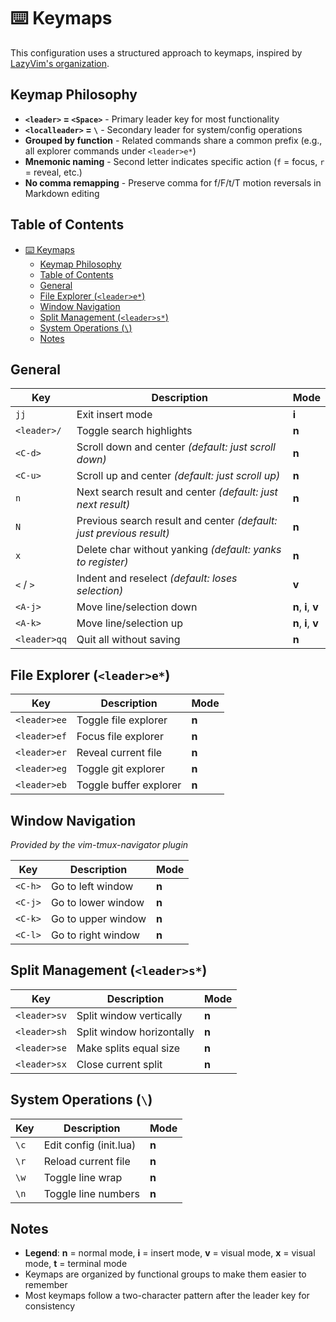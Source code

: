 # ⌨️ Keymaps

This configuration uses a structured approach to keymaps, inspired by [LazyVim's organization](https://www.lazyvim.org/keymaps).

## Keymap Philosophy

- **`<leader>` = `<Space>`** - Primary leader key for most functionality
- **`<localleader>` = `\`** - Secondary leader for system/config operations
- **Grouped by function** - Related commands share a common prefix (e.g., all explorer commands under `<leader>e*`)
- **Mnemonic naming** - Second letter indicates specific action (`f` = focus, `r` = reveal, etc.)
- **No comma remapping** - Preserve comma for f/F/t/T motion reversals in Markdown editing

## Table of Contents

- [⌨️ Keymaps](#️-keymaps)
  - [Keymap Philosophy](#keymap-philosophy)
  - [Table of Contents](#table-of-contents)
  - [General](#general)
  - [File Explorer (`<leader>e*`)](#file-explorer-leadere)
  - [Window Navigation](#window-navigation)
  - [Split Management (`<leader>s*`)](#split-management-leaders)
  - [System Operations (`\`)](#system-operations-)
  - [Notes](#notes)

## General

| Key | Description | Mode |
|-----|-------------|------|
| `jj` | Exit insert mode | **i** |
| `<leader>/` | Toggle search highlights | **n** |
| `<C-d>` | Scroll down and center *(default: just scroll down)* | **n** |
| `<C-u>` | Scroll up and center *(default: just scroll up)* | **n** |
| `n` | Next search result and center *(default: just next result)* | **n** |
| `N` | Previous search result and center *(default: just previous result)* | **n** |
| `x` | Delete char without yanking *(default: yanks to register)* | **n** |
| `<` / `>` | Indent and reselect *(default: loses selection)* | **v** |
| `<A-j>` | Move line/selection down | **n**, **i**, **v** |
| `<A-k>` | Move line/selection up | **n**, **i**, **v** |
| `<leader>qq` | Quit all without saving | **n** |

## File Explorer (`<leader>e*`)

| Key | Description | Mode |
|-----|-------------|------|
| `<leader>ee` | Toggle file explorer | **n** |
| `<leader>ef` | Focus file explorer | **n** |
| `<leader>er` | Reveal current file | **n** |
| `<leader>eg` | Toggle git explorer | **n** |
| `<leader>eb` | Toggle buffer explorer | **n** |

## Window Navigation

*Provided by the vim-tmux-navigator plugin*

| Key | Description | Mode |
|-----|-------------|------|
| `<C-h>` | Go to left window | **n** |
| `<C-j>` | Go to lower window | **n** |
| `<C-k>` | Go to upper window | **n** |
| `<C-l>` | Go to right window | **n** |

## Split Management (`<leader>s*`)

| Key | Description | Mode |
|-----|-------------|------|
| `<leader>sv` | Split window vertically | **n** |
| `<leader>sh` | Split window horizontally | **n** |
| `<leader>se` | Make splits equal size | **n** |
| `<leader>sx` | Close current split | **n** |

## System Operations (`\`)

| Key | Description | Mode |
|-----|-------------|------|
| `\c` | Edit config (init.lua) | **n** |
| `\r` | Reload current file | **n** |
| `\w` | Toggle line wrap | **n** |
| `\n` | Toggle line numbers | **n** |

## Notes

- **Legend**: **n** = normal mode, **i** = insert mode, **v** = visual mode, **x** = visual mode, **t** = terminal mode
- Keymaps are organized by functional groups to make them easier to remember
- Most keymaps follow a two-character pattern after the leader key for consistency
